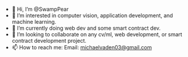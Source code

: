 - 👋 Hi, I’m @SwampPear
- 👀 I’m interested in computer vision, application development, and machine learning.
- 🌱 I’m currently doing web dev and some smart contract dev. 
- 💞️ I’m looking to collaborate on any cv/ml, web development, or smart contract development project.
- 📫 How to reach me:
Email: michaelvaden03@gmail.com

<!---
MVaden0/MVaden0 is a ✨ special ✨ repository because its `README.md` (this file) appears on your GitHub profile.
You can click the Preview link to take a look at your changes.
--->
